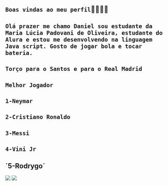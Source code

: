 ## `Boas vindas ao meu perfil`👋😎😁👊

## `Olá prazer me chamo Daniel sou estudante da Maria Lúcia Padovani de Oliveira, estudante do Alura e estou me desenvolvendo na linguagem Java script. Gosto de jogar bola e tocar bateria.`
## `Torço para o Santos e para o Real Madrid`
## `Melhor Jogador`
## `1-Neymar`
## `2-Cristiano Ronaldo`
## `3-Messi`
## `4-Vini Jr`
## `5-Rodrygo´
![](https://media1.tenor.com/m/yxJMBojiXjMAAAAC/slide-bye.gif)
![](https://media1.tenor.com/m/087EsENJ5zUAAAAC/whuomar.gif)
